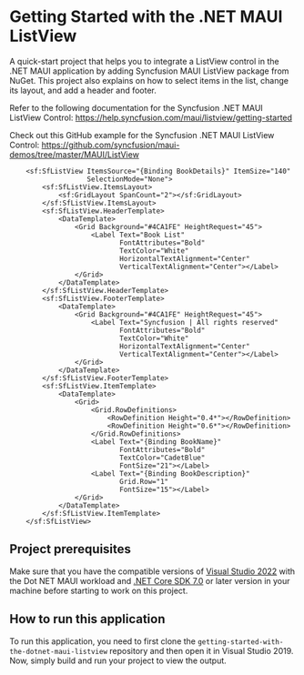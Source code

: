 # Getting Started with the .NET MAUI ListView 
A quick-start project that helps you to integrate a ListView control in the .NET MAUI application by adding Syncfusion MAUI ListView package from NuGet. This project also explains on how to select items in the list, change its layout, and add a header and footer.

Refer to the following documentation for the Syncfusion .NET MAUI ListView Control: 
https://help.syncfusion.com/maui/listview/getting-started

Check out this GitHub example for the Syncfusion .NET MAUI ListView Control: 
https://github.com/syncfusion/maui-demos/tree/master/MAUI/ListView

```
    <sf:SfListView ItemsSource="{Binding BookDetails}" ItemSize="140"
                   SelectionMode="None">
        <sf:SfListView.ItemsLayout>
            <sf:GridLayout SpanCount="2"></sf:GridLayout>
        </sf:SfListView.ItemsLayout>
        <sf:SfListView.HeaderTemplate>
            <DataTemplate>
                <Grid Background="#4CA1FE" HeightRequest="45">
                    <Label Text="Book List"
                           FontAttributes="Bold"
                           TextColor="White"
                           HorizontalTextAlignment="Center"
                           VerticalTextAlignment="Center"></Label>
                </Grid>
            </DataTemplate>
        </sf:SfListView.HeaderTemplate>
        <sf:SfListView.FooterTemplate>
            <DataTemplate>
                <Grid Background="#4CA1FE" HeightRequest="45">
                    <Label Text="Syncfusion | All rights reserved"
                           FontAttributes="Bold"
                           TextColor="White"
                           HorizontalTextAlignment="Center"
                           VerticalTextAlignment="Center"></Label>
                </Grid>
            </DataTemplate>
        </sf:SfListView.FooterTemplate>
        <sf:SfListView.ItemTemplate>
            <DataTemplate>
                <Grid>
                    <Grid.RowDefinitions>
                        <RowDefinition Height="0.4*"></RowDefinition>
                        <RowDefinition Height="0.6*"></RowDefinition>
                    </Grid.RowDefinitions>
                    <Label Text="{Binding BookName}"
                           FontAttributes="Bold"
                           TextColor="CadetBlue"
                           FontSize="21"></Label>
                    <Label Text="{Binding BookDescription}"
                           Grid.Row="1"
                           FontSize="15"></Label>
                </Grid>
            </DataTemplate>
        </sf:SfListView.ItemTemplate>
    </sf:SfListView>
```

## Project prerequisites
Make sure that you have the compatible versions of [Visual Studio 2022](https://visualstudio.microsoft.com/downloads/ ) with the Dot NET MAUI workload and [.NET Core SDK 7.0](https://dotnet.microsoft.com/en-us/download/dotnet/7.0) or later version in your machine before starting to work on this project.

## How to run this application
To run this application, you need to first clone the `getting-started-with-the-dotnet-maui-listview` repository and then open it in Visual Studio 2019. Now, simply build and run your project to view the output.